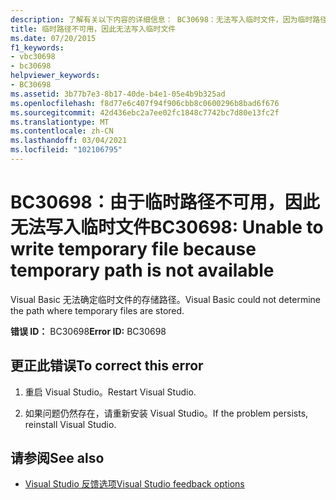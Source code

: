 ```yaml
---
description: 了解有关以下内容的详细信息： BC30698：无法写入临时文件，因为临时路径不可用
title: 临时路径不可用，因此无法写入临时文件
ms.date: 07/20/2015
f1_keywords:
- vbc30698
- bc30698
helpviewer_keywords:
- BC30698
ms.assetid: 3b77b7e3-8b17-40de-b4e1-05e4b9b325ad
ms.openlocfilehash: f8d77e6c407f94f906cbb8c0600296b8bad6f676
ms.sourcegitcommit: 42d436ebc2a7ee02fc1848c7742bc7d80e13fc2f
ms.translationtype: MT
ms.contentlocale: zh-CN
ms.lasthandoff: 03/04/2021
ms.locfileid: "102106795"
---
```

# <a name="bc30698-unable-to-write-temporary-file-because-temporary-path-is-not-available"></a><span data-ttu-id="e93be-103">BC30698：由于临时路径不可用，因此无法写入临时文件</span><span class="sxs-lookup"><span data-stu-id="e93be-103">BC30698: Unable to write temporary file because temporary path is not available</span></span>

<span data-ttu-id="e93be-104">Visual Basic 无法确定临时文件的存储路径。</span><span class="sxs-lookup"><span data-stu-id="e93be-104">Visual Basic could not determine the path where temporary files are stored.</span></span>

 <span data-ttu-id="e93be-105">**错误 ID：** BC30698</span><span class="sxs-lookup"><span data-stu-id="e93be-105">**Error ID:** BC30698</span></span>

## <a name="to-correct-this-error"></a><span data-ttu-id="e93be-106">更正此错误</span><span class="sxs-lookup"><span data-stu-id="e93be-106">To correct this error</span></span>

1. <span data-ttu-id="e93be-107">重启 Visual Studio。</span><span class="sxs-lookup"><span data-stu-id="e93be-107">Restart Visual Studio.</span></span>

2. <span data-ttu-id="e93be-108">如果问题仍然存在，请重新安装 Visual Studio。</span><span class="sxs-lookup"><span data-stu-id="e93be-108">If the problem persists, reinstall Visual Studio.</span></span>

## <a name="see-also"></a><span data-ttu-id="e93be-109">请参阅</span><span class="sxs-lookup"><span data-stu-id="e93be-109">See also</span></span>

- [<span data-ttu-id="e93be-110">Visual Studio 反馈选项</span><span class="sxs-lookup"><span data-stu-id="e93be-110">Visual Studio feedback options</span></span>](/visualstudio/ide/feedback-options)
